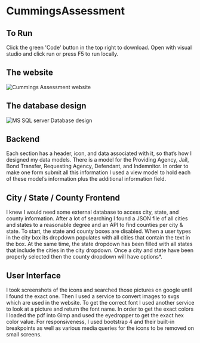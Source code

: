 # CummingsAssessment

## To Run
Click the green 'Code' button in the top right to download. Open with visual studio and click run or press F5 to run locally.
 
 ## The website
![Cummings Assessment website](https://i.imgur.com/KXH0tPL.jpg)

## The database design
![MS SQL server Database design](https://i.imgur.com/9zzeMDO.jpg)

## Backend
Each section has a header, icon, and data associated with it, so that’s how I designed my data models. There is a model for the Providing Agency, Jail, Bond Transfer, Requesting Agency, Defendant, and Indemnitor. In order to make one form submit all this information I used a view model to hold each of these model’s information plus the additional information field.

## City / State / County Frontend
I knew I would need some external database to access city, state, and county information. After a lot of searching I found a JSON file of all cities and states to a reasonable degree and an API to find counties per city & state. To start, the state and county boxes are disabled. When a user types in the city box its dropdown populates with all cities that contain the text in the box. At the same time, the state dropdown has been filled with all states that include the cities in the city dropdown. Once a city and state have been properly selected then the county dropdown will have options*.

## User Interface 
I took screenshots of the icons and searched those pictures on google until I found the exact one. Then I used a service to convert images to svgs which are used in the website. To get the correct font I used another service to look at a picture and return the font name. In order to get the exact colors I loaded the pdf into Gimp and used the eyedropper to get the exact hex color value. For responsiveness, I used bootstrap 4 and their built-in breakpoints as well as various media queries for the icons to be removed on small screens.
